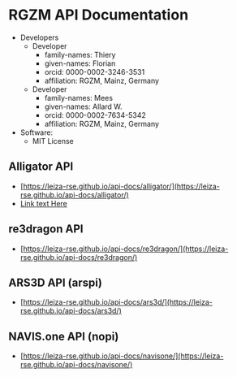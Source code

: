 # RGZM API Documentation

* Developers
  * Developer
    * family-names: Thiery
    * given-names: Florian
    * orcid: 0000-0002-3246-3531
    * affiliation: RGZM, Mainz, Germany
  * Developer
    * family-names: Mees
    * given-names: Allard W.
    * orcid: 0000-0002-7634-5342
    * affiliation: RGZM, Mainz, Germany
* Software:
  * MIT License

## Alligator API

* [https://leiza-rse.github.io/api-docs/alligator/](https://leiza-rse.github.io/api-docs/alligator/)
* [Link text Here](https://link-url-here.org)

## re3dragon API

* [https://leiza-rse.github.io/api-docs/re3dragon/](https://leiza-rse.github.io/api-docs/re3dragon/)

## ARS3D API (arspi)

* [https://leiza-rse.github.io/api-docs/ars3d/](https://leiza-rse.github.io/api-docs/ars3d/)

## NAVIS.one API (nopi)

* [https://leiza-rse.github.io/api-docs/navisone/](https://leiza-rse.github.io/api-docs/navisone/)